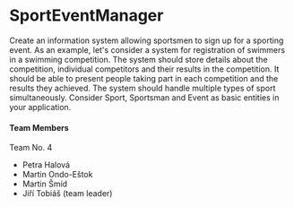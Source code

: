 # SportEventManager

Create an information system allowing sportsmen to sign up for a sporting event. As an example, let's consider a system for registration of swimmers in a swimming competition. The system should store details about the competition, individual competitors and their results in the competition. It should be able to present people taking part in each competition and the results they achieved. The system should handle multiple types of sport simultaneously. Consider Sport, Sportsman and Event as basic entities in your application.

#### Team Members

Team No. 4

- Petra Halová
- Martin Ondo-Eštok
- Martin Šmíd
- Jiří Tobiáš (team leader)